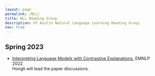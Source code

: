 ```yaml
---
layout: page
permalink: /NLL/
title: NLL Reading Group
description: UT Austin Natural Language Learning Reading Group
nav: true
---
```


<h2>Spring 2023</h2>

<ul>
   <li><a href="https://preview.aclanthology.org/emnlp-22-ingestion/2022.emnlp-main.14.pdf">Interpreting Language Models with Contrastive Explanations</a>, EMNLP 2022</li>
   Hongli will lead the paper discussions.
</ul>